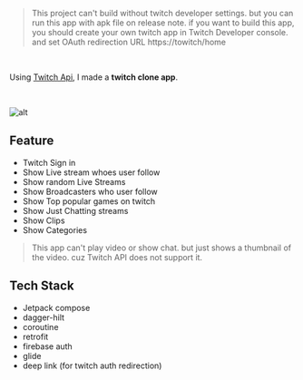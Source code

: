 > This project can't build without twitch developer settings. but you can run this app with apk file on release note. if you want to build this app, you should create your own twitch app in Twitch Developer console. and set OAuth redirection URL https://towitch/home

</br>

Using [Twitch Api](https://dev.twitch.tv/docs/api/), I made a **twitch clone app**.

</br>

![alt](demo.gif)

## Feature
- Twitch Sign in
- Show Live stream whoes user follow
- Show random Live Streams
- Show Broadcasters who user follow
- Show Top popular games on twitch
- Show Just Chatting streams
- Show Clips
- Show Categories

> This app can't play video or show chat. but just shows a thumbnail of the video. cuz Twitch API does not support it.

## Tech Stack
- Jetpack compose
- dagger-hilt
- coroutine
- retrofit
- firebase auth
- glide
- deep link (for twitch auth redirection)

